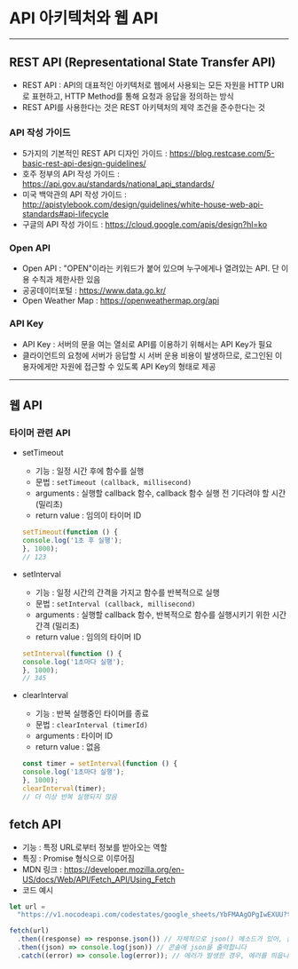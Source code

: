 # API 아키텍처와 웹 API

***

## REST API (Representational State Transfer API)
- REST API : API의 대표적인 아키텍처로 웹에서 사용되는 모든 자원을 HTTP URI로 표현하고, HTTP Method를 통해 요청과 응답을 정의하는 방식
- REST API를 사용한다는 것은 REST 아키텍처의 제약 조건을 준수한다는 것

### API 작성 가이드
- 5가지의 기본적인 REST API 디자인 가이드 : https://blog.restcase.com/5-basic-rest-api-design-guidelines/
- 호주 정부의 API 작성 가이드 : https://api.gov.au/standards/national_api_standards/
- 미국 백악관의 API 작성 가이드 : http://apistylebook.com/design/guidelines/white-house-web-api-standards#api-lifecycle
- 구글의 API 작성 가이드 : https://cloud.google.com/apis/design?hl=ko

### Open API
- Open API : "OPEN"이라는 키워드가 붙어 있으며 누구에게나 열려있는 API. 단 이용 수칙과 제한사한 있음
- 공공데이터포털 : https://www.data.go.kr/
- Open Weather Map : https://openweathermap.org/api

### API Key
- API Key : 서버의 문을 여는 열쇠로 API를 이용하기 위해서는 API Key가 필요
- 클라이언트의 요청에 서버가 응답할 시 서버 운용 비용이 발생하므로, 로그인된 이용자에게만 자원에 접근할 수 있도록 API Key의 형태로 제공

***

## 웹 API

### 타이머 관련 API

- setTimeout
  - 기능 : 일정 시간 후에 함수를 실행
  - 문법 : ```setTimeout (callback, millisecond)```
  - arguments : 실행할 callback 함수, callback 함수 실행 전 기다려야 할 시간 (밀리초)
  - return value : 임의이 타이머 ID
  ```js
  setTimeout(function () {
  console.log('1초 후 실행');
  }, 1000);
  // 123
  ```

- setInterval
  - 기능 : 일정 시간의 간격을 가지고 함수를 반복적으로 실행
  - 문법 : ```setInterval (callback, millisecond)```
  - arguments : 실행할 callback 함수, 반복적으로 함수를 실행시키기 위한 시간 간격 (밀리초)
  - return value : 임의의 타이머 ID
  ```js
  setInterval(function () {
  console.log('1초마다 실행');
  }, 1000);
  // 345
  ```

- clearInterval
  - 기능 : 반복 실행중인 타이머를 종료
  - 문법 : ```clearInterval (timerId)```
  - arguments : 타이머 ID
  - return value : 없음
  ```js
  const timer = setInterval(function () {
  console.log('1초마다 실행');
  }, 1000);
  clearInterval(timer);
  // 더 이상 반복 실행되지 않음
  ```

## fetch API
- 기능 : 특정 URL로부터 정보를 받아오는 역할
- 특징 : Promise 형식으로 이루어짐
- MDN 링크 : https://developer.mozilla.org/en-US/docs/Web/API/Fetch_API/Using_Fetch
- 코드 예시
```js
let url =
  "https://v1.nocodeapi.com/codestates/google_sheets/YbFMAAgOPgIwEXUU?tabId=최신뉴스";

fetch(url)
  .then((response) => response.json()) // 자체적으로 json() 메소드가 있어, 응답을 JSON 형태로 변환시켜서 다음 Promise로 전달합니다
  .then((json) => console.log(json)) // 콘솔에 json을 출력합니다
  .catch((error) => console.log(error)); // 에러가 발생한 경우, 에러를 띄웁니다
```
